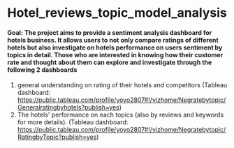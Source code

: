# Hotel_reviews_topic_model_analysis
#### Goal: The project aims to provide a sentiment analysis dashboard for hotels business. It allows users to not only compare ratings of different hotels but also investigate on hotels performance on users sentiment by topics in detail. Those who are interested in knowing how their customer rate and thought about them can explore and investigate through the following 2 dashboards
1) general understanding on rating of their hotels and competitors (Tableau dashboard: https://public.tableau.com/profile/yoyo2807#!/vizhome/Negratebytopic/Generalratingbyhotels?publish=yes) 
2) The hotels' performance on each topics (also by reviews and keywords for more details).  (Tableau dashboard: https://public.tableau.com/profile/yoyo2807#!/vizhome/Negratebytopic/RatingbyTopic?publish=yes) 

